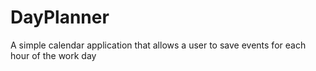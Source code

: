 # DayPlanner
A simple calendar application that allows a user to save events for each hour of the work day
